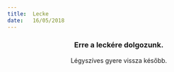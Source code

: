 ```yaml
---
title:  Lecke
date:   16/05/2018
---
```


### <center>Erre a leckére dolgozunk.</center>
<center>Légyszíves gyere vissza később.</center>